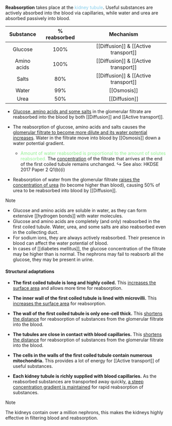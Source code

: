 **Reabsorption** takes place at the <span style="color: skyblue">kidney tubule</span>. Useful substances are actively absorbed into the blood via capillaries, while water and urea are absorbed passively into blood.

| Substance | % reabsorbed | Mechanism |
| :--: | :--: | :--: |
| Glucose | 100% | [[Diffusion]] & [[Active transport]] |
| Amino acids | 100% | [[Diffusion]] & [[Active transport]] |
| Salts | 80% | [[Diffusion]] & [[Active transport]] |
| Water | 99% | [[Osmosis]] |
| Urea | 50% | [[Diffusion]] |

- <u>Glucose, amino acids and some salts</u> in the glomerular filtrate are reabsorbed into the blood by both [[Diffusion]] and [[Active transport]].

- The reabsorption of glucose, amino acids and salts causes the <u>glomerular filtrate to become more dilute and its water potential increases</u>. Water in the filtrate move into blood by [[Osmosis]] down a water potential gradient.
	- <span style="color: lightgreen">Amount of water reabsorbed is proportional to the amount of solutes reabsorbed.</span> The <u>concentration</u> of the filtrate that arrives at the end of the first coiled tubule remains unchanged.
	  ↪️ See also: HKDSE 2017 Paper 2 Q1(b)(i)

- Reabsorption of water from the glomerular filtrate <u>raises the concentration of urea</u> (to become higher than blood), causing 50% of urea to be reabsorbed into blood by [[Diffusion]].

> [!note]
> - Glucose and amino acids are soluble in water, as they can form extensive [[hydrogen bonds]] with water molecules.
> - Glucose and amino acids are completely (and only) reabsorbed in the first coiled tubule. Water, urea, and some salts are also reabsorbed even in the collecting duct.
> - For sodium ions, they are always actively reabsorbed. Their presence in blood can affect the water potential of blood.
> - In cases of [[diabetes mellitus]], the glucose concentration of the filtrate may be higher than is normal. The nephrons may fail to reabsorb all the glucose, they may be present in urine. 

#### Structural adaptations
- **The first coiled tubule is long and highly coiled.**
  This <u>increases the surface area</u> and allows more time for reabsorption.

- **The inner wall of the first coiled tubule is lined with microvilli.**
  This <u>increases the surface area</u> for reabsorption.

- **The wall of the first coiled tubule is only one-cell thick.**
  This <u>shortens the distance</u> for reabsorption of substances from the glomerular filtrate into the blood.

- **The tubules are close in contact with blood capillaries.**
  This <u>shortens the distance</u> for reabsorption of substances from the glomerular filtrate into the blood.

- **The cells in the walls of the first coiled tubule contain numerous mitochondria.**
  This provides a lot of energy for [[Active transport]] of useful substances.

- **Each kidney tubule is richly supplied with blood capillaries.**
  As the reabsorbed substances are transported away quickly, <u>a steep concentration gradient is maintained</u> for rapid reabsorption of substances.

> [!note]
> The kidneys contain over a million nephrons, this makes the kidneys highly effective in filtering blood and reabsorption.
